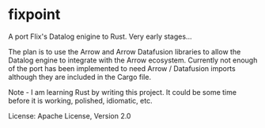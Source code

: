 # fixpoint

A port Flix's Datalog enigine to Rust. Very early stages...

The plan is to use the Arrow and Arrow Datafusion libraries to 
allow the Datalog engine to integrate with the Arrow ecosystem.
Currently not enough of the port has been implemented to 
need Arrow / Datafusion imports although they are included in the 
Cargo file.

Note - I am learning Rust by writing this project. It could be 
some time before it is working, polished, idiomatic, etc. 

License: Apache License, Version 2.0

